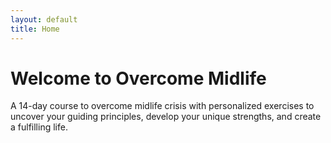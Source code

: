 ```yaml
---
layout: default
title: Home
---
```


# Welcome to Overcome Midlife

A 14-day course to overcome midlife crisis with personalized exercises to uncover your guiding principles, develop your unique strengths, and create a fulfilling life.
